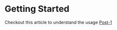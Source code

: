 # Getting Started

Checkout this article to understand the usage [Post-1](https://medium.com/@sinha.shashank.1989/automate-rds-aws-kubernetes-cluster-with-kops-and-terraform-84ee72916c43)
